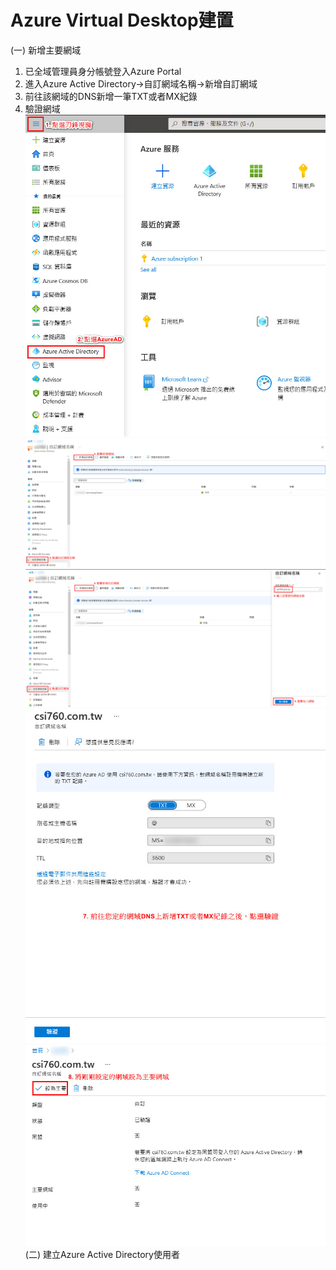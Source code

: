 # Azure Virtual Desktop建置
(一) 新增主要網域
1. 已全域管理員身分帳號登入Azure Portal
2. 進入Azure Active Directory->自訂網域名稱->新增自訂網域
3. 前往該網域的DNS新增一筆TXT或者MX紀錄
4. 驗證網域 <br>
![GITHUB](https://github.com/A-0428/Azure/blob/main/Azure%20Virtual%20Desktop/Virtual%20Desktop%20image/image1.jpg) <br>
![GITHUB](https://github.com/A-0428/Azure/blob/main/Azure%20Virtual%20Desktop/Virtual%20Desktop%20image/image2.jpg) <br> 
![GITHUB](https://github.com/A-0428/Azure/blob/main/Azure%20Virtual%20Desktop/Virtual%20Desktop%20image/image3.jpg) <br> 
![GITHUB](https://github.com/A-0428/Azure/blob/main/Azure%20Virtual%20Desktop/Virtual%20Desktop%20image/image4.jpg) <br>
![GITHUB](https://github.com/A-0428/Azure/blob/main/Azure%20Virtual%20Desktop/Virtual%20Desktop%20image/image5.jpg) <br>
(二) 建立Azure Active Directory使用者<br>
